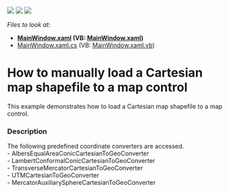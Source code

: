 <!-- default badges list -->
![](https://img.shields.io/endpoint?url=https://codecentral.devexpress.com/api/v1/VersionRange/128571695/21.1.5%2B)
[![](https://img.shields.io/badge/Open_in_DevExpress_Support_Center-FF7200?style=flat-square&logo=DevExpress&logoColor=white)](https://supportcenter.devexpress.com/ticket/details/T207742)
[![](https://img.shields.io/badge/📖_How_to_use_DevExpress_Examples-e9f6fc?style=flat-square)](https://docs.devexpress.com/GeneralInformation/403183)
<!-- default badges end -->
<!-- default file list -->
*Files to look at*:

* **[MainWindow.xaml](./CS/BuildInCoordinateConverters/MainWindow.xaml) (VB: [MainWindow.xaml](./VB/BuildInCoordinateConverters/MainWindow.xaml))**
* [MainWindow.xaml.cs](./CS/BuildInCoordinateConverters/MainWindow.xaml.cs) (VB: [MainWindow.xaml.vb](./VB/BuildInCoordinateConverters/MainWindow.xaml.vb))
<!-- default file list end -->
# How to manually load a Cartesian map shapefile to a map control


This example demonstrates how to load a Cartesian map shapefile to a map control.


<h3>Description</h3>

The following predefined coordinate converters are accessed.<br />- AlbersEqualAreaConicCartesianToGeoConverter<br />- LambertConformalConicCartesianToGeoConverter<br />- TransverseMercatorCartesianToGeoConverter<br />- UTMCartesianToGeoConverter&nbsp;<br />- MercatorAuxiliarySphereCartesianToGeoConverter

<br/>


